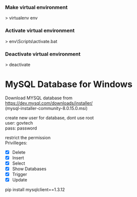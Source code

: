 ### Make virtual environment
\> virtualenv env

### Activate virtual environment
\> env\Scripts\activate.bat

### Deactivate virtual environment
\> deactivate

# MySQL Database for Windows

Download MYSQL database from https://dev.mysql.com/downloads/installer/ <br>
(mysql-installer-community-8.0.15.0.msi)

create new user for database, dont use root <br>
user: govtech <br>
pass: password <br>

restrict the permission <br>
Privilleges: <br>
- [x] Delete
- [x] Insert
- [x] Select
- [x] Show Databases
- [x] Trigger
- [x] Update 

pip install mysqlclient==1.3.12